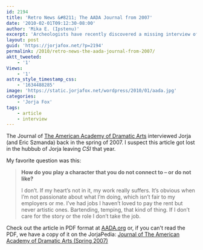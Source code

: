 ```yaml
---
id: 2194
title: 'Retro News &#8211; The AADA Journal from 2007'
date: '2010-02-01T09:12:30-08:00'
author: 'Mika E. (Ipstenu)'
excerpt: 'Archeologists have recently discovered a missing interview of Jorja Fox, by the American Academy of Dramatic Arts (of which she is an alumni), dating back to 2007!'
layout: post
guid: 'https://jorjafox.net/?p=2194'
permalink: /2010/retro-news-the-aada-journal-from-2007/
aktt_tweeted:
    - '1'
Views:
    - '1'
astra_style_timestamp_css:
    - '1634488285'
image: 'https://static.jorjafox.net/wordpress/2010/01/aada.jpg'
categories:
    - 'Jorja Fox'
tags:
    - article
    - interview
---
```


The Journal of <a href="http://www.aada.org/">The American Academy of Dramatic Arts</a> interviewed Jorja (and Eric Szmanda) back in the spring of 2007.  I suspect this article got lost in the hubbub of Jorja leaving <em>CSI </em>that year.

My favorite question was this:

<blockquote><strong>How do you play a character that you do not connect to – or do not like?</strong>

I don’t. If my heart’s not in it, my work really suffers. It’s obvious when I’m not passionate about what I’m doing, which isn’t fair to my employers or me. I’ve had jobs I haven’t loved to pay the rent but never artistic ones. Bartending, temping, that kind of thing. If I don’t care for the story or the role I don’t take the job. </blockquote>

Check out the article in PDF format at <a href="http://www.aada.org/pdf/alumni/americada_2007_01.pdf">AADA.org</a> or, if you can't read the PDF, we have a copy of it on the JorjaPedia: <a href="https://jorjafox.net/wiki/Journal_of_The_American_Academy_of_Dramatic_Arts_%28Spring_2007%29">Journal of The American Academy of Dramatic Arts (Spring 2007)</a>